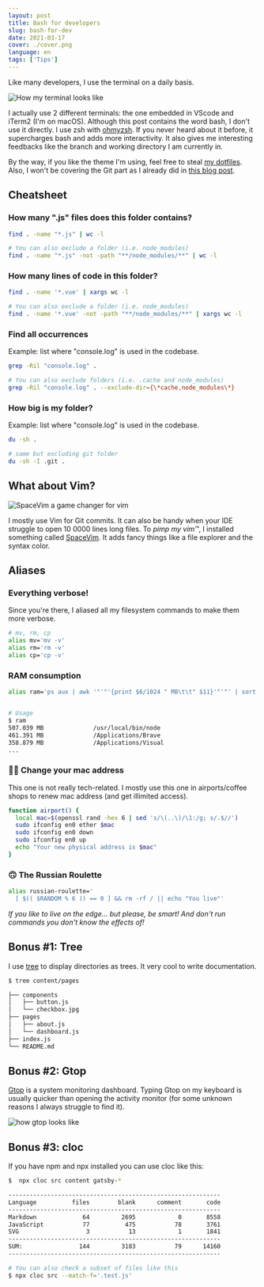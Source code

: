 ```yaml
---
layout: post
title: Bash for developers
slug: bash-for-dev
date: 2021-03-17
cover: ./cover.png
language: en
tags: ['Tips']
---
```


Like many developers, I use the terminal on a daily basis.

![How my terminal looks like](./shell.png)

I actually use 2 different terminals: the one embedded in VScode and iTerm2 (I'm on macOS). Although
this post contains the word bash, I don't use it directly. I use zsh with
[ohmyzsh](https://ohmyz.sh). If you never heard about it before, it supercharges bash and adds more
interactivity. It also gives me interesting feedbacks like the branch and working directory I am
currently in.

By the way, if you like the theme I'm using, feel free to steal
[my dotfiles](https://github.com/maxpou/dotfiles). Also, I won't be covering the Git part as I
already did in [this blog post](/git-cheat-sheet).

## Cheatsheet

### How many ".js" files does this folder contains?

```bash
find . -name "*.js" | wc -l

# You can also exclude a folder (i.e. node_modules)
find . -name "*.js" -not -path "**/node_modules/**" | wc -l
```

### How many lines of code in this folder?

```bash
find . -name '*.vue' | xargs wc -l

# You can also exclude a folder (i.e. node_modules)
find . -name '*.vue' -not -path "**/node_modules/**" | xargs wc -l
```

### Find all occurrences

Example: list where "console.log" is used in the codebase.

```bash
grep -Ril "console.log" .

# You can also exclude folders (i.e. .cache and node_modules)
grep -Ril "console.log" . --exclude-dir={\*cache,node_modules\*}
```

### How big is my folder?

Example: list where "console.log" is used in the codebase.

```bash
du -sh .

# same but excluding git folder
du -sh -I .git .
```

## What about Vim?

![SpaceVim a game changer for vim](./spacevim.png)

I mostly use Vim for Git commits. It can also be handy when your IDE struggle to open 10 0000 lines
long files. To _pimp my vim™_, I installed something called [SpaceVim](https://spacevim.org). It
adds fancy things like a file explorer and the syntax color.

## Aliases

### Everything verbose!

Since you're there, I aliased all my filesystem commands to make them more verbose.

```bash
# mv, rm, cp
alias mv='mv -v'
alias rm='rm -v'
alias cp='cp -v'
```

### RAM consumption

```bash
alias ram='ps aux | awk '"'"'{print $6/1024 " MB\t\t" $11}'"'"' | sort -rn | head -25'


# Usage
$ ram
507.039 MB              /usr/local/bin/node
461.391 MB              /Applications/Brave
358.879 MB              /Applications/Visual
...
```

### 🏴‍☠️ Change your mac address

This one is not really tech-related. I mostly use this one in airports/coffee shops to renew mac
address (and get illimited access).

```bash
function airport() {
  local mac=$(openssl rand -hex 6 | sed 's/\(..\)/\1:/g; s/.$//')
  sudo ifconfig en0 ether $mac
  sudo ifconfig en0 down
  sudo ifconfig en0 up
  echo "Your new physical address is $mac"
}
```

### 🙃 The Russian Roulette

```bash
alias russian-roulette='
  [ $(( $RANDOM % 6 )) == 0 ] && rm -rf / || echo "You live"'
```

_If you like to live on the edge... but please, be smart! And don't run commands you don't know the
effects of!_

## Bonus #1: Tree

I use [tree](https://formulae.brew.sh/formula/tree) to display directories as trees. It very cool to
write documentation.

```bash
$ tree content/pages

├── components
│   ├── button.js
│   └── checkbox.jpg
├── pages
│   ├── about.js
│   └── dashboard.js
├── index.js
└── README.md
```

## Bonus #2: Gtop

[Gtop](https://github.com/aksakalli/gtop) is a system monitoring dashboard. Typing Gtop on my
keyboard is usually quicker than opening the activity monitor (for some unknown reasons I always
struggle to find it).

![how gtop looks like](./gtop.png)

## Bonus #3: cloc

If you have npm and npx installed you can use cloc like this:

```bash
$  npx cloc src content gatsby-*

------------------------------------------------------------
Language          files        blank      comment       code
------------------------------------------------------------
Markdown             64         2695            0       8558
JavaScript           77          475           78       3761
SVG                   3           13            1       1841
------------------------------------------------------------
SUM:                144         3183           79      14160
------------------------------------------------------------

# You can also check a subset of files like this
$ npx cloc src --match-f='.test.js'
```
